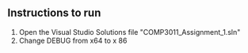 ## Instructions to run
1) Open the Visual Studio Solutions file "COMP3011_Assignment_1.sln"
2) Change DEBUG from x64 to x 86